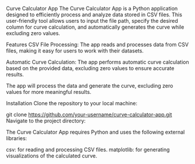 Curve Calculator App
The Curve Calculator App is a Python application designed to efficiently process and analyze data stored in CSV files. This user-friendly tool allows users to input the file path, specify the desired column for curve calculation, and automatically generates the curve while excluding zero values.

Features
CSV File Processing: The app reads and processes data from CSV files, making it easy for users to work with their datasets.

Automatic Curve Calculation: The app performs automatic curve calculation based on the provided data, excluding zero values to ensure accurate results.

The app will process the data and generate the curve, excluding zero values for more meaningful results.

Installation
Clone the repository to your local machine:

git clone https://github.com/your-username/curve-calculator-app.git
Navigate to the project directory:

The Curve Calculator App requires Python and uses the following external libraries:

csv: for reading and processing CSV files.
matplotlib: for generating visualizations of the calculated curve.

